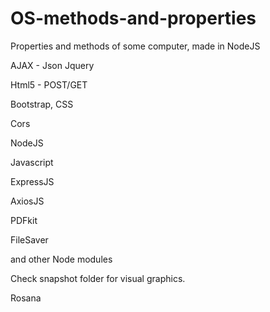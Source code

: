 # OS-methods-and-properties
Properties and methods of some computer, made in NodeJS



AJAX - Json Jquery

Html5 - POST/GET

Bootstrap, CSS

Cors

NodeJS

Javascript

ExpressJS

AxiosJS

PDFkit

FileSaver

and other Node modules

Check snapshot folder for visual graphics.

Rosana
